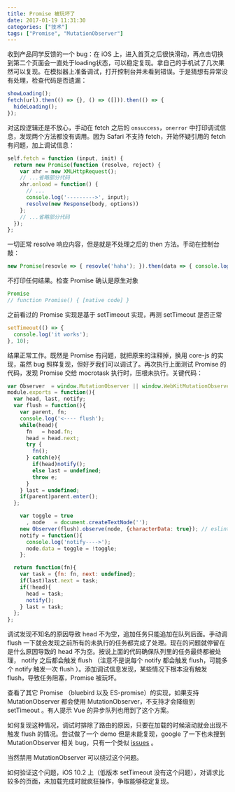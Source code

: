 ```yaml
---
title: Promise 被玩坏了
date: 2017-01-19 11:31:30
categories: ["技术"]
tags: ["Promise", "MutationObserver"]
---
```


收到产品同学反馈的一个 bug：在 iOS 上，进入首页之后很快滑动，再点击切换到第二个页面会一直处于loading状态，可以稳定复现。拿自己的手机试了几次果然可以复现。在模拟器上准备调试，打开控制台并未看到错误。于是猜想有异常没有处理，检查代码是否遗漏：
```javascript
showLoading();
fetch(url).then(() => {}, () => ([])).then(() => {
  hideLoading();
});
```

<!-- more -->

对这段逻辑还是不放心，手动在 fetch 之后的 `onsuccess`，`onerror` 中打印调试信息，发现两个方法都没有调用。因为 Safari 不支持 fetch，开始怀疑引用的 fetch 有问题，加上调试信息：

```javascript
self.fetch = function (input, init) {
  return new Promise(function (resolve, reject) {
    var xhr = new XMLHttpRequest();
    // ...省略部分代码
    xhr.onload = function() {
      // ...
      console.log('--------->', input);
      resolve(new Response(body, options))
    };
    // ...省略部分代码
  });
};
```
一切正常 resolve 响应内容，但是就是不处理之后的 then 方法。手动在控制台敲：
```javascript
new Promise(resovle => { resovle('haha'); }).then(data => { console.log(data); }, () => { console.log('wwwwwww'); })
```
不打印任何结果。检查 Promise 确认是原生对象
```javascript
Promise
// function Promise() { [native code] }
```
之前看过的 Promise 实现是基于 setTimeout 实现，再测 setTimeout 是否正常
```javascript
setTimeout(() => {
  console.log('it works');
}, 10);
```
结果正常工作。既然是 Promise 有问题，就把原来的注释掉，换用 core-js 的实现，虽然 bug 照样复现，但好歹我们可以调试了。再次执行上面测试 Promise 的代码，发现 Promise 交给 mocrotask 执行时，压根未执行。关键代码：
```javascript
var Observer  = window.MutationObserver || window.WebKitMutationObserver;
module.exports = function(){
  var head, last, notify;
  var flush = function(){
    var parent, fn;
    console.log('<---- flush');
    while(head){
      fn   = head.fn;
      head = head.next;
      try {
        fn();
      } catch(e){
        if(head)notify();
        else last = undefined;
        throw e;
      }
    } last = undefined;
    if(parent)parent.enter();
  };

    var toggle = true
      , node   = document.createTextNode('');
    new Observer(flush).observe(node, {characterData: true}); // eslint-disable-line no-new
    notify = function(){
      console.log('notify---->');
      node.data = toggle = !toggle;
    };

  return function(fn){
    var task = {fn: fn, next: undefined};
    if(last)last.next = task;
    if(!head){
      head = task;
      notify();
    } last = task;
  };
};
```
调试发现不知名的原因导致 head 不为空，追加任务只能追加在队列后面。手动调 flush 一下就会发现之前所有的未执行的任务都完成了处理。现在的问题就停留在是什么原因导致的 head 不为空。按说上面的代码确保队列里的任务最终都被处理， notify 之后都会触发 flush （注意不是说每个 notify 都会触发 flush，可能多个 notify 触发一次 flush ）。添加调试信息发现，某些情况下根本没有触发 flush，导致任务阻塞，Promise 被玩坏。

查看了其它 Promise （bluebird 以及 ES-promise）的实现，如果支持 MutationObserver 都会使用 MutationObserver，不支持才会降级到 setTimeout 。有人提示 Vue 的异步队列也用到了这个方案。

如何复现这种情况，调试时排除了路由的原因，只要在加载的时候滚动就会出现不触发 flush 的情况。尝试做了一个 demo 但是未能复现，google 了一下也未搜到 MutationObserver 相关 bug，只有一个类似 [issues](https://github.com/petkaantonov/bluebird/issues/666) 。

当然禁用 MutationObserver 可以绕过这个问题。

如何验证这个问题，iOS 10.2 上（低版本 setTimeout 没有这个问题），对请求比较多的页面，未加载完成时就疯狂操作，争取能够稳定复现。
